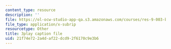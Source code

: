 ```yaml
---
content_type: resource
description: ''
file: https://ol-ocw-studio-app-qa.s3.amazonaws.com/courses/res-9-003-brains-minds-and-machines-summer-course-summer-2015/21f74e722a4daf22dcd92f6170c9e3b6_opMnuRnfaX0.srt
file_type: application/x-subrip
resourcetype: Other
title: 3play caption file
uid: 21f74e72-2a4d-af22-dcd9-2f6170c9e3b6
---
```


